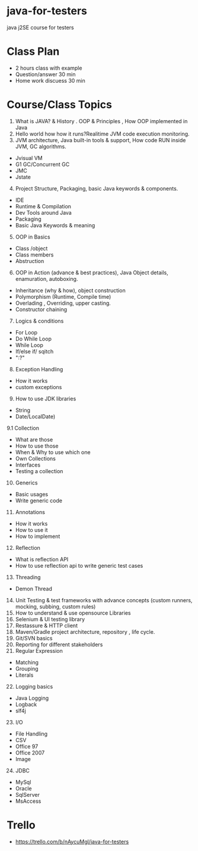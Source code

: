 # java-for-testers

java j2SE course for testers

# Class Plan
- 2 hours class with example
- Question/answer 30 min
- Home work discuess 30 min

# Course/Class Topics
1. What is JAVA? & History . OOP & Principles , How OOP implemented in Java 
2. Hello world how how it runs?Realitime JVM code execution monitoring. 
3. JVM architecture, Java built-in tools & support, How code RUN inside JVM, GC algorithms. 
 - Jvisual VM
 - G1 GC/Concurrent GC
 - JMC
 - Jstate

4. Project Structure, Packaging, basic Java keywords & components. 
 - IDE
 - Runtime & Compilation
 - Dev Tools around Java
 - Packaging 
 - Basic Java Keywords & meaning

5. OOP in Basics 
  - Class /object
  - Class members
  - Abstruction

6. OOP in Action (advance & best practices), Java Object details, enamuration, autoboxing. 
 - Inheritance (why & how), object construction
 - Polymorphism (Runtime, Compile time)
 - Overlading , Overriding, upper casting.
 - Constructor chaining

7. Logics & conditions
 - For Loop
 - Do While Loop 
 - While Loop
 - If/else if/ sqitch
 - ":?"  

8. Exception Handling
- How it works 
- custom exceptions

9. How to use JDK libraries
- String
- Date/LocalDate)

9.1 Collection
- What are those
- How to use those
- When & Why to use which one
- Own Collections
- Interfaces 
- Testing a collection

10. Generics
- Basic usages
- Write generic code
11. Annotations
- How it works
- How to use it
- How to implement

12. Reflection
- What is reflection API
- How to use reflection api to write generic test cases

13. Threading
- Demon Thread

14. Unit Testing & test frameworks with advance concepts (custom runners, mocking, subbing, custom rules)
15. How to understand & use opensource Libraries 
16. Selenium & UI testing library 
17. Restassure & HTTP client 
18. Maven/Gradle project architecture, repository , life cycle. 
19. Git/SVN basics
20. Reporting for different stakeholders
21. Regular Expression
- Matching 
- Grouping
- Literals 
22. Logging basics 
- Java Logging 
- Logback
- slf4j
23. I/O
- File Handling 
- CSV 
- Office 97
- Office 2007
- Image
24. JDBC 
- MySql
- Oracle 
- SqlServer
- MsAccess

# Trello 
- https://trello.com/b/nAycuMgl/java-for-testers


